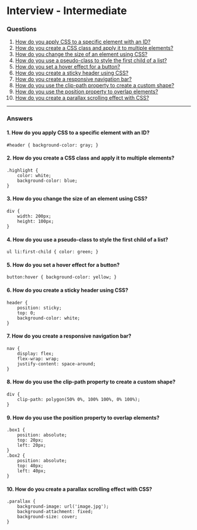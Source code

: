 
# Interview - Intermediate

### Questions
1. [How do you apply CSS to a specific element with an ID?](#)
2. [How do you create a CSS class and apply it to multiple elements?](#)
3. [How do you change the size of an element using CSS?](#)
4. [How do you use a pseudo-class to style the first child of a list?](#)
5. [How do you set a hover effect for a button?](#)
6. [How do you create a sticky header using CSS?](#)
7. [How do you create a responsive navigation bar?](#)
8. [How do you use the clip-path property to create a custom shape?](#)
9. [How do you use the position property to overlap elements?](#)
10. [How do you create a parallax scrolling effect with CSS?](#)

---

### Answers

#### 1. How do you apply CSS to a specific element with an ID?
```code
#header { background-color: gray; }
```
#### 2. How do you create a CSS class and apply it to multiple elements?
```code
.highlight {
    color: white;
    background-color: blue;
}
```
#### 3. How do you change the size of an element using CSS?
```code
div {
    width: 200px;
    height: 100px;
}
```
#### 4. How do you use a pseudo-class to style the first child of a list?
```code
ul li:first-child { color: green; }
```
#### 5. How do you set a hover effect for a button?
```code
button:hover { background-color: yellow; }
```
#### 6. How do you create a sticky header using CSS?
```code
header {
    position: sticky;
    top: 0;
    background-color: white;
}
```
#### 7. How do you create a responsive navigation bar?
```code
nav {
    display: flex;
    flex-wrap: wrap;
    justify-content: space-around;
}
```
#### 8. How do you use the clip-path property to create a custom shape?
```code
div {
    clip-path: polygon(50% 0%, 100% 100%, 0% 100%);
}
```
#### 9. How do you use the position property to overlap elements?
```code
.box1 {
    position: absolute;
    top: 20px;
    left: 20px;
}
.box2 {
    position: absolute;
    top: 40px;
    left: 40px;
}
```
#### 10. How do you create a parallax scrolling effect with CSS?
```code
.parallax {
    background-image: url('image.jpg');
    background-attachment: fixed;
    background-size: cover;
}
```